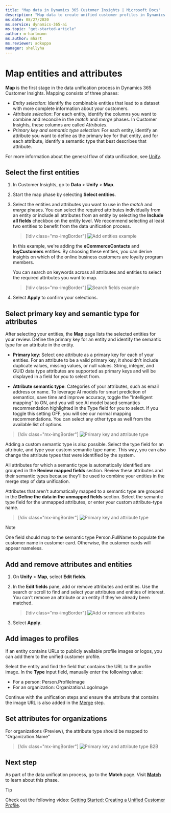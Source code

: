 ```yaml
---
title: "Map data in Dynamics 365 Customer Insights | Microsoft Docs"
description: "Map data to create unified customer profiles in Dynamics 365 Customer Insights."
ms.date: 08/27/2020
ms.service: dynamics-365-ai
ms.topic: "get-started-article"
author: m-hartmann
ms.author: mhart
ms.reviewer: adkuppa
manager: shellyha
---
```


# Map entities and attributes

**Map** is the first stage in the data unification process in Dynamics 365 Customer Insights. Mapping consists of three phases:

- *Entity selection*: Identify the combinable entities that lead to a dataset with more complete information about your customers.
- *Attribute selection*: For each entity, identify the columns you want to combine and reconcile in the *match* and *merge* phases. In Customer Insights, these columns are called *Attributes*.
- *Primary key and semantic type selection*: For each entity, identify an attribute you want to define as the primary key for that entity, and for each attribute, identify a semantic type that best describes that attribute.

For more information about the general flow of data unification, see [Unify](data-unification.md).

## Select the first entities

1. In Customer Insights, go to **Data** > **Unify** > **Map**.

2. Start the map phase by selecting **Select entities**.

3. Select the entities and attributes you want to use in the *match* and *merge* phases. You can select the required attributes individually from an entity or include all attributes from an entity by selecting the **Include all fields** checkbox on the entity level. We recommend selecting at least two entities to benefit from the data unification process.

   > [!div class="mx-imgBorder"]
   > ![Add entities example](media/data-manager-configure-map-add-entities-example.png "Add entities example")

   In this example, we're adding the **eCommerceContacts** and **loyCustomers** entities. By choosing these entities, you can derive insights on which of the online business customers are loyalty program members.
   
   You can search on keywords across all attributes and entities to select the required attributes you want to map.
   
     > [!div class="mx-imgBorder"]
   > ![Search fields example](media/data-manager-configure-map-search-fields-example.png "Search fields example")

4. Select **Apply** to confirm your selections.

## Select primary key and semantic type for attributes

After selecting your entities, the **Map** page lists the selected entities for your review. Define the primary key for an entity and identify the semantic type for an attribute in the entity.

- **Primary key**: Select one attribute as a primary key for each of your entities. For an attribute to be a valid primary key, it shouldn't include duplicate values, missing values, or null values. String, integer, and GUID data type attributes are supported as primary keys and will be displayed in a field for you to select from.

- **Attribute semantic type**: Categories of your attributes, such as email address or name. To leverage AI models for smart prediction of semantics, save time and improve accuracy, toggle the "Intelligent mapping" to ON, and you will see AI model based semantics recommendation highlighted in the Type field for you to select. If you toggle this setting OFF, you will see our normal mapping recommendations. You can select any other type as well from the available list of options.

> [!div class="mx-imgBorder"]
> ![Primary key and attribute type](media/data-manager-configure-map-add-attributes-semantic-prediction.png "attribute type and semantic prediction")

Adding a custom semantic type is also possible. Select the type field for an attribute, and type your custom semantic type name. This way, you can also change the attribute types that were identified by the system.

All attributes for which a semantic type is automatically identified are grouped in the **Review mapped fields** section. Review these attributes and their semantic types because they'll be used to combine your entities in the merge step of data unification.

Attributes that aren't automatically mapped to a semantic type are grouped in the **Define the data in the unmapped fields** section. Select the semantic type field for the unmapped attributes, or enter your custom attribute-type name.

> [!div class="mx-imgBorder"]
> ![Primary key and attribute type](media/data-manager-configure-map-add-attributes.png "Primary key and attribute type")

> [!NOTE]
> One field should map to the semantic type Person.FullName to populate the customer name in customer card. Otherwise, the customer cards will appear nameless. 

## Add and remove attributes and entities

1. On **Unify** > **Map**, select **Edit fields**.

2. In the **Edit fields** pane, add or remove attributes and entities. Use the search or scroll to find and select your attributes and entities of interest. You can't remove an attribute or an entity if they've already been matched.

   > [!div class="mx-imgBorder"]
   > ![Add or remove attributes](media/configure-data-map-edit.png "Add or remove attributes")

3. Select **Apply**.

## Add images to profiles

If an entity contains URLs to publicly available profile images or logos, you can add them to the unified customer profile.

Select the entity and find the field that contains the URL to the profile image. In the **Type** input field, manually enter the following value: 
- For a person: Person.ProfileImage
- For an organization: Organization.LogoImage

Continue with the unification steps and ensure the attribute that contains the image URL is also added in the [Merge](merge-entities.md) step.

## Set attributes for organizations

For organizations (Preview), the attribute type should be mapped to "Organization.Name"
> [!div class="mx-imgBorder"]
> ![Primary key and attribute type B2B](media/configure-data-map-edit-b2b.png "Primary key and attribute type B2B")

## Next step

As part of the data unification process, go to the **Match** page. Visit [**Match**](match-entities.md) to learn about this phase.

> [!TIP]
> Check out the following video: [Getting Started: Creating a Unified Customer Profile](https://youtu.be/oBfGEhucAxs).
